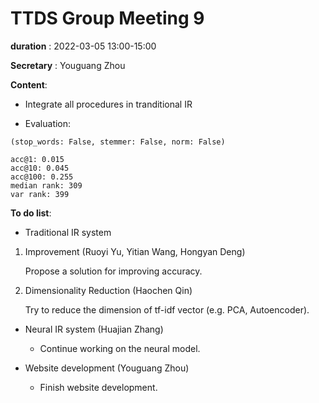 # TTDS Group Meeting 9

**duration** : 2022-03-05 13:00-15:00

**Secretary** : Youguang Zhou

**Content**:

- Integrate all procedures in tranditional IR

- Evaluation:

```
(stop_words: False, stemmer: False, norm: False)

acc@1: 0.015
acc@10: 0.045
acc@100: 0.255
median rank: 309
var rank: 399
```

**To do list**:

- Traditional IR system

1.  Improvement (Ruoyi Yu, Yitian Wang, Hongyan Deng)

    Propose a solution for improving accuracy.

2.  Dimensionality Reduction (Haochen Qin)

    Try to reduce the dimension of tf-idf vector (e.g. PCA, Autoencoder).

- Neural IR system (Huajian Zhang)

  - Continue working on the neural model.

- Website development (Youguang Zhou)

  - Finish website development.
